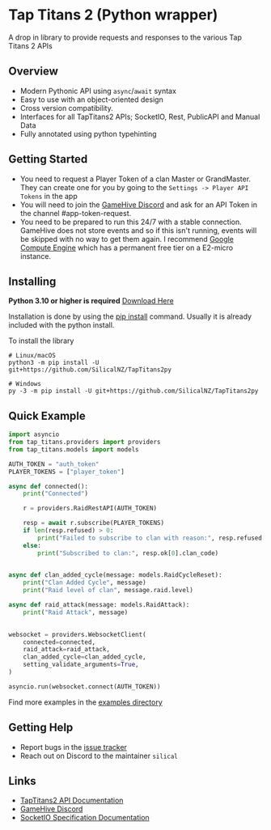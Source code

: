 Tap Titans 2 (Python wrapper)
========
A drop in library to provide requests and responses to the various Tap Titans 2 APIs

## Overview

- Modern Pythonic API using `async`/`await` syntax
- Easy to use with an object-oriented design
- Cross version compatibility. 
- Interfaces for all TapTitans2 APIs; SocketIO, Rest, PublicAPI and Manual Data
- Fully annotated using python typehinting

## Getting Started

- You need to request a Player Token of a clan Master or GrandMaster. They can create one for you by going to the `Settings -> Player API Tokens` in the app
- You will need to join the [GameHive Discord](https://discord.com/invite/gamehive) and ask for an API Token in the channel #app-token-request.
- You need to be prepared to run this 24/7 with a stable connection. GameHive does not store events and so if this isn't running, events will be skipped with no way to get them again. I recommend [Google Compute Engine](https://cloud.google.com/free/docs/free-cloud-features#free-tier-usage-limits) which has a permanent free tier on a E2-micro instance.

## Installing
**Python 3.10 or higher is required**
[Download Here](https://www.python.org/downloads/)

Installation is done by using the [pip install](https://pip.pypa.io/en/stable/installation/) command. Usually it is already included with the python install.

To install the library
```
# Linux/macOS
python3 -m pip install -U git+https://github.com/SilicalNZ/TapTitans2py

# Windows
py -3 -m pip install -U git+https://github.com/SilicalNZ/TapTitans2py
```

## Quick Example

```py
import asyncio
from tap_titans.providers import providers
from tap_titans.models import models

AUTH_TOKEN = "auth_token"
PLAYER_TOKENS = ["player_token"]

async def connected():
    print("Connected")

    r = providers.RaidRestAPI(AUTH_TOKEN)

    resp = await r.subscribe(PLAYER_TOKENS)
    if len(resp.refused) > 0:
        print("Failed to subscribe to clan with reason:", resp.refused[0].reason)
    else:
        print("Subscribed to clan:", resp.ok[0].clan_code)

        
async def clan_added_cycle(message: models.RaidCycleReset):
    print("Clan Added Cycle", message)
    print("Raid level of clan", message.raid.level)

async def raid_attack(message: models.RaidAttack):
    print("Raid Attack", message)
        

websocket = providers.WebsocketClient(
    connected=connected,
    raid_attack=raid_attack,
    clan_added_cycle=clan_added_cycle,
    setting_validate_arguments=True,
)

asyncio.run(websocket.connect(AUTH_TOKEN)) 
```
Find more examples in the [examples directory](https://github.com/SilicalNZ/TapTitans2py/blob/master/examples/main.py)

## Getting Help

- Report bugs in the [issue tracker](https://github.com/SilicalNZ/TapTitans2py/issues)
- Reach out on Discord to the maintainer `silical`


## Links

- [TapTitans2 API Documentation](https://tt2-docs.gamehivegames.com/)
- [GameHive Discord](https://discord.com/invite/gamehive)
- [SocketIO Specification Documentation](https://socket.io/docs/v4/)
